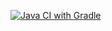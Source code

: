 [![Java CI with Gradle](https://github.com/mivaki-not/itog/actions/workflows/gradle.yml/badge.svg)](https://github.com/mivaki-not/itog/actions/workflows/gradle.yml)